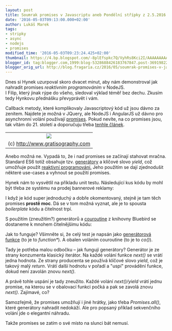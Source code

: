 ```yaml
---
layout: post
title: Soumrak promises v Javascriptu aneb Pondělní střípky z 2.5.2016
date: '2016-05-03T09:13:00.000+02:00'
author: Lukáš Marek
tags:
- stripky
- async
- nodejs
- promises
modified_time: '2016-05-03T09:23:24.425+02:00'
thumbnail: https://4.bp.blogspot.com/-8plEfspkc7Q/VyhRs8Kci2I/AAAAAAAAAn4/bsY3ynVYj18C4-tdg5B6pLvYOmKqdXDkwCLcB/s72-c/236H.jpg
blogger_id: tag:blogger.com,1999:blog-5328688426183767847.post-3691982208680064191
blogger_orig_url: http://blog.fragaria.cz/2016/05/soumrak-promises-v-javascriptu-aneb.html
---
```


Dnes si Hynek uzurpoval skoro dvacet minut, aby nám demonstroval jak
nahradit promises *reaktivním programováním* v NodeJS.  
<span id="more"></span>I Filip, který jinak rýpe do všeho, sledoval
výklad téměř bez dechu. Zkusím  tedy Hynkovu přednášku převyprávět i
vám.  
  
  
  
Callback metody, které komplikovaly Javascriptový kód už jsou dávno za
zenitem. Najdete je možná v JQuery, ale NodeJS i AngularJS už dávno pro
asynchronní volání používají
[promises](https://en.wikipedia.org/wiki/Futures_and_promises). Pokud
nevíte, na co promises jsou, tak vítám do 21. století a doporučuju třeba
[tenhle
článek](http://www.html5rocks.com/en/tutorials/es6/promises/).  
  

|                                                                                                                                                                                                                                                |
| :--------------------------------------------------------------------------------------------------------------------------------------------------------------------------------------------------------------------------------------------: |
| [![](https://4.bp.blogspot.com/-8plEfspkc7Q/VyhRs8Kci2I/AAAAAAAAAn4/bsY3ynVYj18C4-tdg5B6pLvYOmKqdXDkwCLcB/s400/236H.jpg)](https://4.bp.blogspot.com/-8plEfspkc7Q/VyhRs8Kci2I/AAAAAAAAAn4/bsY3ynVYj18C4-tdg5B6pLvYOmKqdXDkwCLcB/s1600/236H.jpg) |
|                                                                                                        (c) http://www.gratisography.com                                                                                                        |

Anebo možná ne. Vypadá to, že i nad promises se začínají stahovat
mračna. Standard ES6 totiž obsahuje tzv.
[generátory](https://developer.mozilla.org/cs/docs/Web/JavaScript/Guide/Iterators_and_Generators)
a klíčové slovo *yield*, což umožňuje použít [reaktivní
programování.](https://en.wikipedia.org/wiki/Reactive_programming)
Jeho použitím se dají zjednodušit některé use-cases a vyhnout se použití
promises.  
  
Hynek nám to vysvětlil na příkladu unit testu. Následující kus kódu by
mohl být třeba ze systému na prodej bannerové reklamy:  
  

I když je kód super jednoduchý a dobře okomentovaný, stejně je tam těch
promises **prostě moc**. Dá se v tom možná vyznat, ale je to spousta
*boilerplate* kódu a čitelnost trpí.  
  
S použitím (zneužitím?) generátorů a
[couroutine](http://bluebirdjs.com/docs/api/promise.coroutine.html) z
knihovny Bluebird se dostaneme k mnohem čitelnějšímu kódu:  
  

  
Jak to funguje? Všimněte si, že celý test je napsán jako [generátorová
funkce](https://developer.mozilla.org/cs/docs/Web/JavaScript/Reference/Statements/function*)
(to je to *function\**). A obalen voláním couroutine (to je to
*co()*).  
  
Tady je potřeba malou odbočku – jak fungují generátory? Generátor je ze
strany konzumenta klasický iterátor. Na každé volání funkce *next()* se
vrátí jedna hodnota. Ze strany producenta se používá klíčové slovo
*yield*, což je takový malý *return*. Vrátí další hodnotu v pořadí a
"uspí" provádění funkce, dokud není zavolán znovu *next()*.  
  
A právě tohle uspání je tady zneužito. Každé volání *next()/yield* vrátí
jednu promise, na kterou se v obalovací funkci počká a pak se zavolá
znovu *next()*. Zajímavé, co?  
  
Samozřejmě, že promises umožňují i jiné hrátky, jako třeba
*Promises.all()*, které generátory nahradit nedokáží. Ale pro popsaný
příklad sekvenčního volání jde o elegantní náhradu.  
  
Takže promises se zatím o své místo na slunci bát nemusí.
